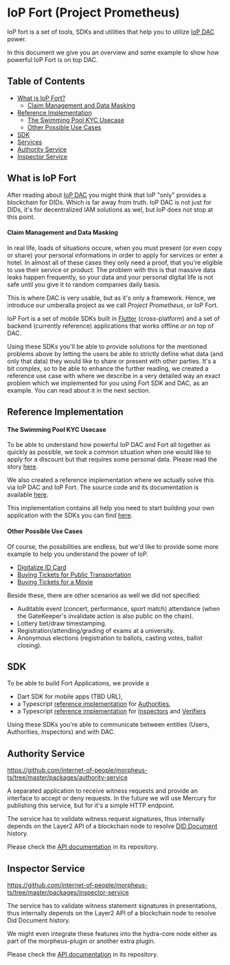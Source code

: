 # IoP Fort (Project Prometheus)

IoP fort is a set of tools, SDKs and utilities that help you to utilize [IoP DAC](morpheus.md) power.

In this document we give you an overview and some example to show how powerful IoP Fort is on top DAC.

## Table of Contents

- [What is IoP Fort?](#What-is-IoP-Fort)
  - [Claim Management and Data Masking](#Claim-Management-and-Data-Masking)
- [Reference Implementation](#Reference-Implementation)
  - [The Swimming Pool KYC Usecase](#The-Swimming-Pool-KYC-Usecase)
  - [Other Possible Use Cases](#Other-Possible-Use-Cases)
- [SDK](#SDK)
- [Services](#Services)
- [Authority Service](#Authority-Service)
- [Inspector Service](#Inspector-Service)

## What is IoP Fort

After reading about [IoP DAC](morpheus.md) you might think that IoP "only" provides a blockchain for DIDs. Which is far away from truth. IoP DAC is not just for DIDs, it's for decentralized IAM solutions as wel, but IoP does not stop at this point.

#### Claim Management and Data Masking

In real life, loads of situations occure, when you must present (or even copy or share) your personal informations in order to apply for services or enter a hotel. In almost all of these cases they only need a proof, that you're eligible to use their service or product. The problem with this is that massive data leaks happen frequently, so your data and your personal digital life is not safe until you give it to random companies daily basis.

This is where DAC is very usable, but as it's only a framework. Hence, we introduce our umberalla project as we call *Project Prometheus*, or IoP Fort.

IoP Fort is a set of mobile SDKs built in [Flutter](https://flutter.dev/) (cross-platform) and a set of backend (currently reference) applications that works offline *or* on top of DAC.

Using these SDKs you'll be able to provide solutions for the mentioned problems above by letting the users be able to strictly define what data (and only that data) they would like to share or present with other parties. It's a bit complex, so to be able to enhance the further reading, we created a reference use case with where we describe in a very detailed way an exact problem which we implemented for you using Fort SDK and DAC, as an example. You can read about it in the next section.

## Reference Implementation

#### The Swimming Pool KYC Usecase

To be able to understand how powerful IoP DAC and Fort all together as quickly as possible, we took a common situation when one would like to apply for a discount but that requires some personal data. Please read the story [here](usecases/swimming_pool.md).

We also created a reference implementation where we actually solve this via IoP DAC and IoP Fort. The source code and its documentation is available [here](https://github.com/Internet-of-People/morpheus-kyc-ui).

This implementation contains all help you need to start building your own application with the SDKs you can find [here](#SDK).

#### Other Possible Use Cases

Of course, the possbilities are endless, but we'd like to provide some more example to help you understand the power of IoP.

- [Digitalize ID Card](usecases/id_card.md)
- [Buying Tickets for Public Transportation](usecases/public_transportation.md)
- [Buying Tickets for a Movie](usecases/movie_theater.md)

Beside these, there are other scenarios as well we did not specified:
- Auditable event (concert, performance, sport match) attendance (when the GateKeeper's invalidate action is also public on the chain).
- Lottery bet/draw timestamping.
- Registration/attending/grading of exams at a university.
- Anonymous elections (registration to ballots, casting votes, ballot closing).

## SDK

To be able to build Fort Applications, we provide a 
- Dart SDK for mobile apps (TBD URL),
- a Typescript [reference implementation](https://github.com/internet-of-people/morpheus-ts/tree/master/packages/authority-service) for [Authorities](glossary.md?id=Authority),
- a Typescript [reference implementation](https://github.com/internet-of-people/morpheus-ts/tree/master/packages/inspector-service) for [Inspectors](glossary.md?id=Authority) and [Verifiers](glossary.md?id=Verifier)

Using these SDKs you're able to communicate between entities (Users, Authorities, Inspectors) and with DAC.


## Authority Service

<https://github.com/internet-of-people/morpheus-ts/tree/master/packages/authority-service>

A separated application to receive witness requests and provide an interface to accept or deny requests.
In the future we will use Mercury for publishing this service, but for it's a simple HTTP endpoint.

The service has to validate witness request signatures, thus internally depends on the Layer2 API of a blockchain node to resolve [DID Document](glossary.md?id=DID-Document) history.

Please check the [API documentation](https://github.com/internet-of-people/morpheus-ts/tree/master/packages/authority-service/README.md#API) in its repository.

## Inspector Service

<https://github.com/internet-of-people/morpheus-ts/tree/master/packages/inspector-service>

The service has to validate witness statement signatures in presentations, thus internally depends on the Layer2 API of a blockchain node to resolve Did Document history.

We might even integrate these features into the hydra-core node either as part of the morpheus-plugin or another extra plugin.

Please check the [API documentation](https://github.com/internet-of-people/morpheus-ts/tree/master/packages/authority-service/README.md#API) in its repository.